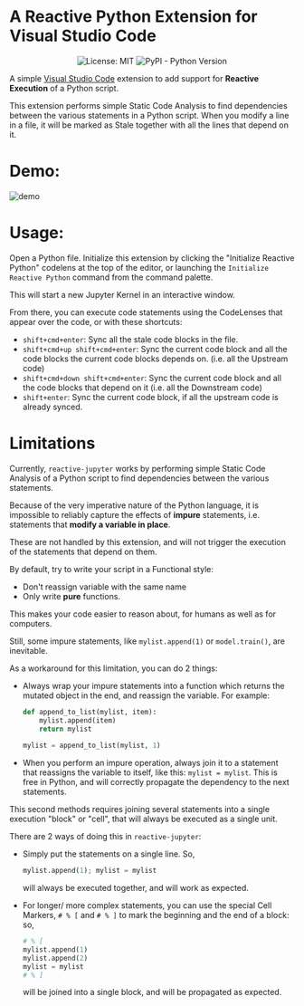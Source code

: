 
# A Reactive Python Extension for Visual Studio Code
<p align="center">
<img alt="License: MIT" src="https://img.shields.io/badge/License-MIT-yellow.svg">
<img alt="PyPI - Python Version" src="https://img.shields.io/pypi/pyversions/networkx">
</p>



A simple [Visual Studio Code](https://code.visualstudio.com/) extension to add support for **Reactive Execution** of a Python script.


This extension performs simple Static Code Analysis to find dependencies between the various statements in a Python script. When you modify a line in a file, it will be marked as Stale together with all the lines that depend on it.



# Demo:


![demo](https://github.com/micoloth/vscode-reactive-jupyter/assets/12880257/f071263f-8527-4450-ae37-d04cae45218a)



# Usage:

Open a Python file. Initialize this extension by clicking the "Initialize Reactive Python" codelens at the top of the editor, or launching the `Initialize Reactive Python` command from the command palette.

This will start a new Jupyter Kernel in an interactive window.

From there, you can execute code statements using the CodeLenses that appear over the code, or with these shortcuts:

  - `shift+cmd+enter`: Sync all the stale code blocks in the file.
  - `shift+cmd+up shift+cmd+enter`: Sync the current code block and all the code blocks the current code blocks depends on. (i.e. all the Upstream code)
  - `shift+cmd+down shift+cmd+enter`: Sync the current code block and all the code blocks that depend on it (i.e. all the Downstream code)
  - `shift+enter`: Sync the current code block, if all the upstream code is already synced.


# Limitations

Currently, `reactive-jupyter` works by performing simple Static Code Analysis of a Python script to find dependencies between the various statements.

Because of the very imperative nature of the Python language, it is impossible to reliably capture the effects of **impure** statements, i.e. statements that **modify a variable in place**.

These are not handled by this extension, and will not trigger the execution of the statements that depend on them.

By default, try to write your script in a Functional style:
 - Don't reassign variable with the same name
 - Only write **pure** functions.

This makes your code easier to reason about, for humans as well as for computers.

Still, some impure statements, like `mylist.append(1)` or `model.train()`, are inevitable. 

As a workaround for this limitation, you can do 2 things:
 - Always wrap your impure statements into a function which returns the mutated object in the end, and reassign the variable. For example:

    ```python
    def append_to_list(mylist, item):
        mylist.append(item)
        return mylist
      
    mylist = append_to_list(mylist, 1)
    ```

 - When you perform an impure operation, always join it to a statement that reassigns the variable to itself, like this: `mylist = mylist`. This is free in Python, and will correctly propagate the dependency to the next statements.

This second methods requires joining several statements into a single execution "block" or "cell", that will always be executed as a single unit.

There are 2 ways of doing this in `reactive-jupyter`:

 - Simply put the statements on a single line. So, 
  
      ```python
      mylist.append(1); mylist = mylist
      ```

    will always be executed together, and will work as expected.
  
 - For longer/ more complex statements, you can use the special Cell Markers, `# % [` and `# % ]` to mark the beginning and the end of a block: so, 
  
      ```python
      # % [
      mylist.append(1)
      mylist.append(2)
      mylist = mylist
      # % ]
      ```

    will be joined into a single block, and will be propagated as expected.
